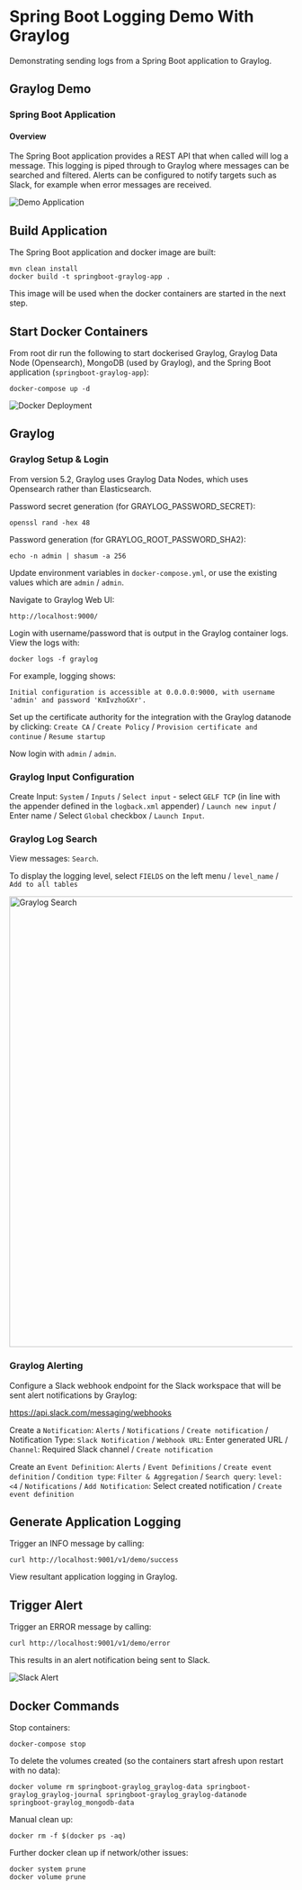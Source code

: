 # Spring Boot Logging Demo With Graylog

Demonstrating sending logs from a Spring Boot application to Graylog.

## Graylog Demo

### Spring Boot Application

#### Overview

The Spring Boot application provides a REST API that when called will log a message.  This logging is piped through to Graylog where messages can be searched and filtered.  Alerts can be configured to notify targets such as Slack, for example when error messages are received.

![Demo Application](springboot-graylog-app.png)

## Build Application

The Spring Boot application and docker image are built:
```
mvn clean install
docker build -t springboot-graylog-app .
```

This image will be used when the docker containers are started in the next step.

## Start Docker Containers

From root dir run the following to start dockerised Graylog, Graylog Data Node (Opensearch), MongoDB (used by Graylog), and the Spring Boot application (`springboot-graylog-app`):
```
docker-compose up -d
```

![Docker Deployment](graylog-deployment.png)

## Graylog

### Graylog Setup & Login

From version 5.2, Graylog uses Graylog Data Nodes, which uses Opensearch rather than Elasticsearch.

Password secret generation (for GRAYLOG_PASSWORD_SECRET):
```
openssl rand -hex 48
```

Password generation (for GRAYLOG_ROOT_PASSWORD_SHA2):
```
echo -n admin | shasum -a 256
```

Update environment variables in `docker-compose.yml`, or use the existing values which are `admin` / `admin`.

Navigate to Graylog Web UI:
```
http://localhost:9000/
```

Login with username/password that is output in the Graylog container logs.  View the logs with:
```
docker logs -f graylog
```

For example, logging shows:
```
Initial configuration is accessible at 0.0.0.0:9000, with username 'admin' and password 'KmIvzhoGXr'.
```

Set up the certificate authority for the integration with the Graylog datanode by clicking:
`Create CA` / `Create Policy` / `Provision certificate and continue` / `Resume startup`

Now login with `admin` / `admin`.

### Graylog Input Configuration

Create Input:  `System` / `Inputs` / `Select input` - select `GELF TCP` (in line with the appender defined in the `logback.xml` appender) / `Launch new input` /  Enter name / Select `Global` checkbox / `Launch Input`.

### Graylog Log Search

View messages:  `Search`.

To display the logging level, select `FIELDS` on the left menu / `level_name` / `Add to all tables`

<img src="graylog-search.png" alt="Graylog Search" width="800"/>

### Graylog Alerting

Configure a Slack webhook endpoint for the Slack workspace that will be sent alert notifications by Graylog:

https://api.slack.com/messaging/webhooks

Create a `Notification`:  `Alerts` / `Notifications` / `Create notification` / Notification Type: `Slack Notification` / `Webhook URL`: Enter generated URL / `Channel`: Required Slack channel / `Create notification`

Create an `Event Definition`: `Alerts` / `Event Definitions` / `Create event definition` / `Condition type`: `Filter & Aggregation` / `Search query`: `level: <4` / `Notifications` / `Add Notification`: Select created notification / `Create event definition`

## Generate Application Logging

Trigger an INFO message by calling:
```
curl http://localhost:9001/v1/demo/success
```

View resultant application logging in Graylog.

## Trigger Alert

Trigger an ERROR message by calling:
```
curl http://localhost:9001/v1/demo/error
```

This results in an alert notification being sent to Slack. 

![Slack Alert](slack-alert.png)

## Docker Commands

Stop containers:
```
docker-compose stop
```

To delete the volumes created (so the containers start afresh upon restart with no data):
```
docker volume rm springboot-graylog_graylog-data springboot-graylog_graylog-journal springboot-graylog_graylog-datanode springboot-graylog_mongodb-data
```

Manual clean up:
```
docker rm -f $(docker ps -aq)
```

Further docker clean up if network/other issues:
```
docker system prune
docker volume prune
```
